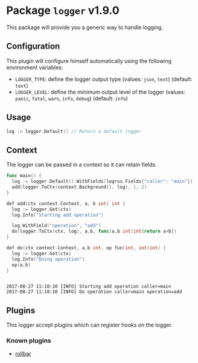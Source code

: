 # Package `logger` v1.9.0

This package will provide you a generic way to handle logging.

## Configuration

This plugin will configure himself automatically using the following environment variables:

 * `LOGGER_TYPE`: define the logger output type (values: `json`, `text`) (default: `text`)
 * `LOGGER_LEVEL`: define the minimum output level of the logger (values: `panic`, `fatal`, `warn`, `info`, `debug`) (default: `info`)

## Usage

```go
log := logger.Default() // Return a default logger
```

## Context

The logger can be passed in a context so it can retain fields.

```go
func main() {
  log := logger.Default().WithFields(logrus.Fields{"caller": "main"})
  add(logger.ToCtx(context.Background(), log), 1, 2)
}

def add(ctx context.Context, a, b int) int {
  log := logger.Get(ctx)
  log.Info("Starting add operation")

  log.WithField("operation", "add")
  do(logger.ToCtx(ctx, log), a,b, func(a,b int)int{return a+b})
}

def do(ctx context.Context, a,b int, op fun(int, int)int) {
  log := logger.Get(ctx)
  log.Info("Doing operation")
  op(a,b)
}
```

```shell

2017-08-27 11:10:10 [INFO] Starting add operation caller=main
2017-08-27 11:10:10 [INFO] Do operation caller=main operation=add
```

## Plugins

This logger accept plugins which can register hooks on the logger.

### Known plugins

* [rollbar](https://github.com/Scalingo/go-utils/tree/master/logger/plugins/rollbarplugin)

